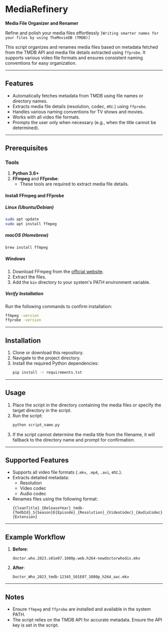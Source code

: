 # MediaRefinery

**Media File Organizer and Renamer**

Refine and polish your media files effortlessly `[Writing smarter names for your files by using TheMovieDB (TMDB)]`

This script organizes and renames media files based on metadata fetched from the TMDB API and media file details extracted using `ffprobe`. It supports various video file formats and ensures consistent naming conventions for easy organization.

---

## Features
- Automatically fetches metadata from TMDB using file names or directory names.
- Extracts media file details (resolution, codec, etc.) using `ffprobe`.
- Handles various naming conventions for TV shows and movies.
- Works with all video file formats.
- Prompts the user only when necessary (e.g., when the title cannot be determined).

---

## Prerequisites
### Tools
1. **Python 3.6+**
2. **FFmpeg** and **FFprobe**:
   - These tools are required to extract media file details.

#### Install FFmpeg and FFprobe
##### Linux (Ubuntu/Debian)
```bash
sudo apt update
sudo apt install ffmpeg
```

##### macOS (Homebrew)
```bash
brew install ffmpeg
```

##### Windows
1. Download FFmpeg from the [official website](https://ffmpeg.org/download.html).
2. Extract the files.
3. Add the `bin` directory to your system's PATH environment variable.

##### Verify Installation
Run the following commands to confirm installation:
```bash
ffmpeg -version
ffprobe -version
```

---

## Installation
1. Clone or download this repository.
2. Navigate to the project directory.
3. Install the required Python dependencies:
   ```bash
   pip install -r requirements.txt
   ```

---

## Usage
1. Place the script in the directory containing the media files or specify the target directory in the script.
2. Run the script:
   ```bash
   python script_name.py
   ```
3. If the script cannot determine the media title from the filename, it will fallback to the directory name and prompt for confirmation.

---

## Supported Features
- Supports all video file formats (`.mkv`, `.mp4`, `.avi`, etc.).
- Extracts detailed metadata:
  - Resolution
  - Video codec
  - Audio codec
- Renames files using the following format:
  ```
  {CleanTitle}_{ReleaseYear}_tmdb-{TmdbId}_S{Season}E{Episode}_{Resolution}_{VideoCodec}_{AudioCodec}.{Extension}
  ```

---

## Example Workflow
1. **Before**:
   ```
   doctor.who.2023.s01e07.1080p.web.h264-newdoctorwhodis.mkv
   ```
2. **After**:
   ```
   Doctor_Who_2023_tmdb-12345_S01E07_1080p_h264_aac.mkv
   ```

---

## Notes
- Ensure `ffmpeg` and `ffprobe` are installed and available in the system PATH.
- The script relies on the TMDB API for accurate metadata. Ensure the API key is set in the script.


